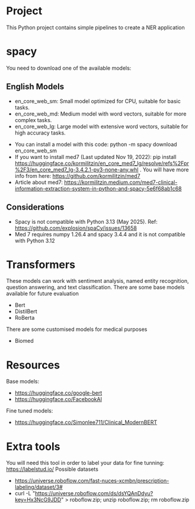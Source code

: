 # **Project**
This Python project contains simple pipelines to create a NER application

# **spacy**
You need to download one of the available models:
## English Models
* en_core_web_sm: Small model optimized for CPU, suitable for basic tasks.
* en_core_web_md: Medium model with word vectors, suitable for more complex tasks.
* en_core_web_lg: Large model with extensive word vectors, suitable for high accuracy tasks.
- You can install a model with this code: python -m spacy download en_core_web_sm
- If you want to install med7 (Last updated Nov 19, 2022): pip install https://huggingface.co/kormilitzin/en_core_med7_lg/resolve/refs%2Fpr%2F3/en_core_med7_lg-3.4.2.1-py3-none-any.whl
. You will have more info from here: https://github.com/kormilitzin/med7
- Article about med7: https://kormilitzin.medium.com/med7-clinical-information-extraction-system-in-python-and-spacy-5e6f68ab1c68

## Considerations
- Spacy is not compatible with Python 3.13 (May 2025). Ref: https://github.com/explosion/spaCy/issues/13658
- Med 7 requires numpy 1.26.4 and spacy 3.4.4 and it is not compatible with Python 3.12

# Transformers
These models can work with sentiment analysis, named entity recognition, question answering, and text classification. There are some base models available for future evaluation
- Bert
- DistilBert
- RoBerta

There are some customised models for medical purposes
- Biomed

# Resources
Base models:
- https://huggingface.co/google-bert
- https://huggingface.co/FacebookAI

Fine tuned models:
- https://huggingface.co/Simonlee711/Clinical_ModernBERT

# Extra tools
You will need this tool in order to label your data for fine tunning:
https://labelstud.io/
Possible datasets 
- https://universe.roboflow.com/fast-nuces-xcmbn/prescription-labeling/dataset/3#
- curl -L "https://universe.roboflow.com/ds/dsYQAnDdyu?key=Hx3NcG9JDD" > roboflow.zip; unzip roboflow.zip; rm roboflow.zip